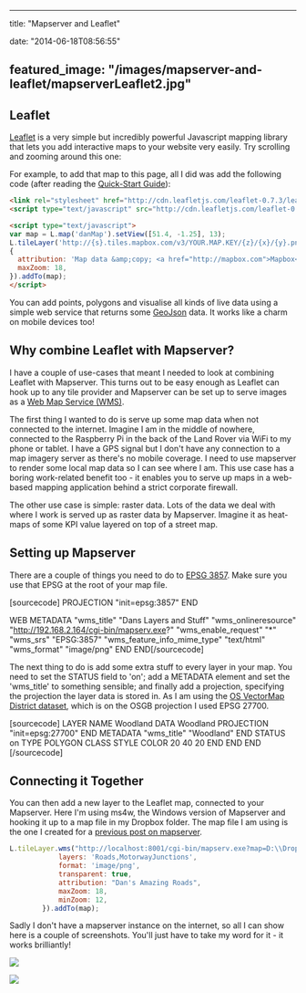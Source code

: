 
---
title: "Mapserver and Leaflet"

date: "2014-06-18T08:56:55"

featured_image: "/images/mapserver-and-leaflet/mapserverLeaflet2.jpg"
---


## Leaflet
<a href="http://leafletjs.com/">Leaflet</a> is a very simple but incredibly powerful Javascript mapping library that lets you add interactive maps to your website very easily.  Try scrolling and zooming around this one:
<link rel="stylesheet" href="http://cdn.leafletjs.com/leaflet-0.7.3/leaflet.css" />
<script src="http://cdn.leafletjs.com/leaflet-0.7.3/leaflet.js"></script><script>// <![CDATA[
var map = L.map('danMap').setView([51.4, -1.25], 13);	
L.tileLayer('http://{s}.tiles.mapbox.com/v3/genious.igfmnea7/{z}/{x}/{y}.png', 
{
  attribution: 'Map data &copy; <a href="http://mapbox.com">Mapbox</a>',
  maxZoom: 18,
}).addTo(map);
// ]]></script>

For example, to add that map to this page, all I did was add the following code (after reading the <a href="http://leafletjs.com/examples/quick-start.html">Quick-Start Guide</a>):
```html
<link rel="stylesheet" href="http://cdn.leafletjs.com/leaflet-0.7.3/leaflet.css" />
<script type="text/javascript" src="http://cdn.leafletjs.com/leaflet-0.7.3/leaflet.js"></script>

<script type="text/javascript">
var map = L.map('danMap').setView([51.4, -1.25], 13);	
L.tileLayer('http://{s}.tiles.mapbox.com/v3/YOUR.MAP.KEY/{z}/{x}/{y}.png', 
{
  attribution: 'Map data &amp;copy; <a href="http://mapbox.com">Mapbox</a>',
  maxZoom: 18,
}).addTo(map);
</script>

```
You can add points, polygons and visualise all kinds of live data using a simple web service that returns some <a href="http://leafletjs.com/examples/geojson.html">GeoJson</a> data. It works like a charm on mobile devices too!

## Why combine Leaflet with Mapserver?
I have a couple of use-cases that meant I needed to look at combining Leaflet with Mapserver. This turns out to be easy enough as Leaflet can hook up to any tile provider and Mapserver can be set up to serve images as a <a href="http://en.wikipedia.org/wiki/Web_Map_Service">Web Map Service (WMS)</a>.

The first thing I wanted to do is serve up some map data when not connected to the internet. Imagine I am in the middle of nowhere, connected to the Raspberry Pi in the back of the Land Rover via WiFi to my phone or tablet. I have a GPS signal but I don't have any connection to a map imagery server as there's no mobile coverage. I need to use mapserver to render some local map data so I can see where I am. This use case has a boring work-related benefit too - it enables you to serve up maps in a web-based mapping application behind a strict corporate firewall.

The other use case is simple: raster data. Lots of the data we deal with where I work is served up as raster data by Mapserver. Imagine it as heat-maps of some KPI value layered on top of a street map.

## Setting up Mapserver
There are a couple of things you need to do to <a href="http://spatialreference.org/ref/sr-org/epsg3857/">EPSG 3857</a>.  Make sure you use that EPSG at the root of your map file.

[sourcecode]
PROJECTION
  "init=epsg:3857"
END
	
WEB
  METADATA
    "wms_title" "Dans Layers and Stuff"
    "wms_onlineresource" "http://192.168.2.164/cgi-bin/mapserv.exe?"
    "wms_enable_request" "*"
    "wms_srs" "EPSG:3857"
    "wms_feature_info_mime_type" "text/html"
    "wms_format" "image/png"
  END
END[/sourcecode]

The next thing to do is add some extra stuff to every layer in your map.  You need to set the STATUS field to 'on'; add a METADATA element and set the 'wms_title' to something sensible; and finally add a projection, specifying the projection the layer data is stored in.  As I am using the <a href="http://www.ordnancesurvey.co.uk/business-and-government/products/vectormap-district.html">OS VectorMap District dataset</a>, which is on the OSGB projection I used EPSG 27700.

[sourcecode]
LAYER
  NAME         Woodland
  DATA         Woodland
  PROJECTION
    "init=epsg:27700"
  END
  METADATA
    "wms_title" "Woodland"
  END
  STATUS       on
  TYPE         POLYGON
  CLASS	
    STYLE
      COLOR 20 40 20
    END
  END
END 
[/sourcecode]

## Connecting it Together
You can then add a new layer to the Leaflet map, connected to your Mapserver.  Here I'm using ms4w, the Windows version of Mapserver and hooking it up to a map file in my Dropbox folder.  The map file I am using is the one I created for a <a href="http://logicalgenetics.com/mapserver-revisited/">previous post on mapserver</a>.
```javascript
L.tileLayer.wms("http://localhost:8001/cgi-bin/mapserv.exe?map=D:\\Dropbox\\Data\\Mapfiles\\leaflet.map", {
			layers: 'Roads,MotorwayJunctions',
			format: 'image/png',
			transparent: true,
			attribution: "Dan's Amazing Roads",
			maxZoom: 18,
			minZoom: 12,
		}).addTo(map);

```
Sadly I don't have a mapserver instance on the internet, so all I can show here is a couple of screenshots.  You'll just have to take my word for it - it works brilliantly!

<a href="/images/mapserver-and-leaflet/mapserverLeaflet2.jpg"><img src="/images/mapserver-and-leaflet/mapserverLeaflet2.jpg"/></a>

<a href="/images/mapserver-and-leaflet/mapserverLeaflet1.jpg"><img src="/images/mapserver-and-leaflet/mapserverLeaflet1.jpg"/></a>